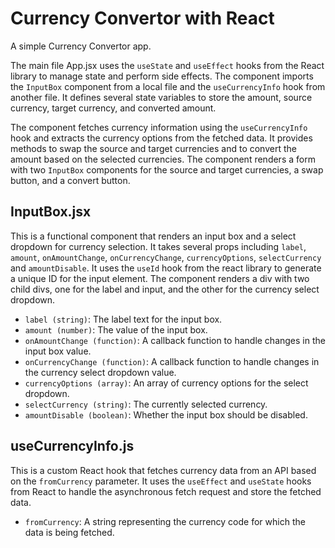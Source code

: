 # Currency Convertor with React

A simple Currency Convertor app.

The main file App.jsx uses the `useState` and `useEffect` hooks from the React library to manage state and perform side effects. The component imports the `InputBox` component from a local file and the `useCurrencyInfo` hook from another file. It defines several state variables to store the amount, source currency, target currency, and converted amount.

The component fetches currency information using the `useCurrencyInfo` hook and extracts the currency options from the fetched data. It provides methods to swap the source and target currencies and to convert the amount based on the selected currencies. The component renders a form with two `InputBox` components for the source and target currencies, a swap button, and a convert button.

## InputBox.jsx

This is a functional component that renders an input box and a select dropdown for currency selection. It takes several props including `label`, `amount`, `onAmountChange`, `onCurrencyChange`, `currencyOptions`, `selectCurrency` and `amountDisable`. It uses the `useId` hook from the react library to generate a unique ID for the input element. The component renders a div with two child divs, one for the label and input, and the other for the currency select dropdown.

- `label (string)`: The label text for the input box.
- `amount (number)`: The value of the input box.
- `onAmountChange (function)`: A callback function to handle changes in the input box value.
- `onCurrencyChange (function)`: A callback function to handle changes in the currency select dropdown value.
- `currencyOptions (array)`: An array of currency options for the select dropdown.
- `selectCurrency (string)`: The currently selected currency.
- `amountDisable (boolean)`: Whether the input box should be disabled.

## useCurrencyInfo.js

This is a custom React hook that fetches currency data from an API based on the `fromCurrency` parameter. It uses the `useEffect` and `useState` hooks from React to handle the asynchronous fetch request and store the fetched data.

- `fromCurrency`: A string representing the currency code for which the data is being fetched.
